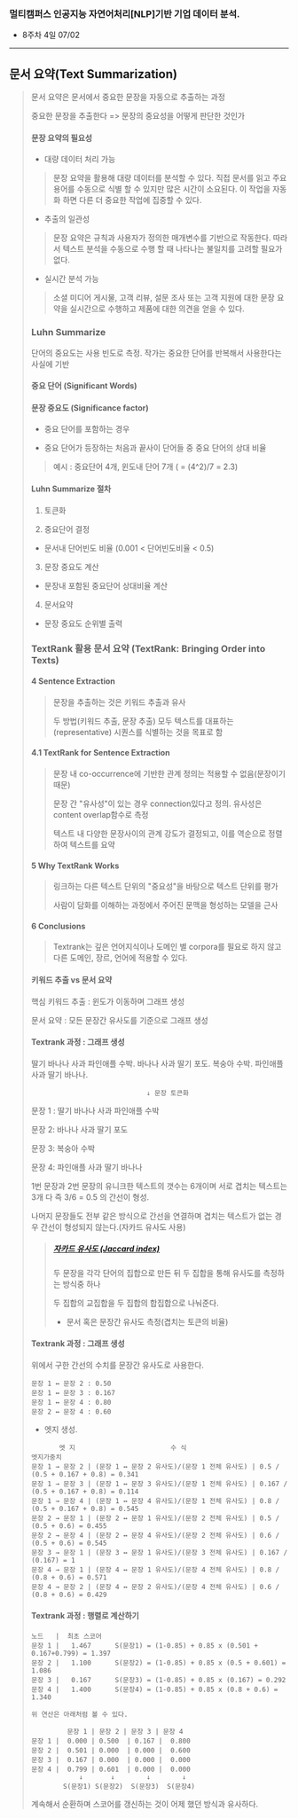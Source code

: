 ### 멀티캠퍼스 인공지능 자연어처리[NLP]기반 기업 데이터 분석.
- 8주차 4일 07/02
---
## 문서 요약(Text Summarization)
> 문서 요약은 문서에서 중요한 문장을 자동으로 추출하는 과정
> 
> 중요한 문장을 추출한다 => 문장의 중요성을 어떻게 판단한 것인가
> 
> #### 문장 요약의 필요성
> - 대량 데이터 처리 가능
>> 문장 요약을 활용해 대량 데이터를 분석할 수 있다. 직접 문서를 읽고 주요 용어를 수동으로 식별 할 수 있지만 많은 시간이 소요된다. 이 작업을 자동화 하면 다른 더 중요한 작업에 집중할 수 있다.
>
> - 추출의 일관성
>> 문장 요약은 규칙과 사용자가 정의한 매개변수를 기반으로 작동한다. 따라서 텍스트 분석을 수동으로 수행 할 때 나타나는 불일치를 고려할 필요가 없다.
>
> - 실시간 분석 가능
>> 소셜 미디어 게시물, 고객 리뷰, 설문 조사 또는 고객 지원에 대한 문장 요약을 실시간으로 수행하고 제품에 대한 의견을 얻을 수 있다.
>
> ### Luhn Summarize
> 단어의 중요도는 사용 빈도로 측정. 작가는 중요한 단어를 반복해서 사용한다는 사실에 기반
>
> #### 중요 단어 (Significant Words)
> 
> #### 문장 중요도 (Significance factor)
> - 중요 단어를 포함하는 경우
> 
> - 중요 단어가 등장하는 처음과 끝사이 단어들 중 중요 단어의 상대 비율
>> 예시 : 중요단어 4개, 윈도내 단어 7개 ( = (4^2)/7 = 2.3)
>
> #### Luhn Summarize 절차
> 1. 토큰화
> 
> 2. 중요단어 결정
> - 문서내 단어빈도 비율 (0.001 < 단어빈도비율 < 0.5)
> 
> 3. 문장 중요도 계산
> - 문장내 포함된 중요단어 상대비율 계산
> 
> 4. 문서요약
> - 문장 중요도 순위별 출력
> 
> ### TextRank 활용 문서 요약 (TextRank: Bringing Order into Texts)
> 
> #### 4 Sentence Extraction
>> 문장을 추출하는 것은 키워드 추출과 유사
>> 
>> 두 방법(키워드 추출, 문장 추출) 모두 텍스트를 대표하는(representative) 시퀀스를 식별하는 것을 목표로 함
>> 
> #### 4.1 TextRank for Sentence Extraction
>> 문장 내 co-occurrence에 기반한 관계 정의는 적용할 수 없음(문장이기 때문)
>> 
>> 문장 간 "유사성"이 있는 경우 connection있다고 정의. 유사성은 content overlap함수로 측정
>> 
>> 텍스트 내 다양한 문장사이의 관계 강도가 결정되고, 이를 역순으로 정렬하여 텍스트를 요약
>> 
> #### 5 Why TextRank Works
>> 링크하는 다른 텍스트 단위의 "중요성"을 바탕으로 텍스트 단위를 평가
>> 
>> 사람이 담화를 이해하는 과정에서 주어진 문맥을 형성하는 모델을 근사
>> 
> #### 6 Conclusions
>> Textrank는 깊은 언어지식이나 도메인 별 corpora를 필요로 하지 않고 다른 도메인, 장르, 언어에 적용할 수 있다.
>
> #### 키워드 추출 vs 문서 요약
> 핵심 키워드 추출 : 윈도가 이동하며 그래프 생성
> 
> 문서 요약 : 모든 문장간 유사도를 기준으로 그래프 생성
> 
> #### Textrank 과정 : 그래프 생성
> 딸기 바나나 사과 파인애플 수박. 바나나 사과 딸기 포도. 복숭아 수박. 파인애플 사과 딸기 바나나.
> 
>                                  ↓ 문장 토큰화
> 
> 문장 1 : 딸기 바나나 사과 파인애플 수박
>
> 문장 2: 바나나 사과 딸기 포도
> 
> 문장 3: 복숭아 수박
> 
> 문장 4: 파인애플 사과 딸기 바나나
> 
> 1번 문장과 2번 문장의 유니크한 텍스트의 갯수는 6개이며 서로 겹치는 텍스트는 3개 다 즉 3/6 = 0.5 의 간선이 형성.
> 
> 나머지 문장들도 전부 같은 방식으로 간선을 연결하며 겹치는 텍스트가 없는 경우 간선이 형성되지 않는다.(자카드 유사도 사용)
> 
>> ##### [자카드 유사도 (Jaccard index)](https://lsjsj92.tistory.com/443)
>> 두 문장을 각각 단어의 집합으로 만든 뒤 두 집합을 통해 유사도를 측정하는 방식중 하나
>> 
>> 두 집합의 교집합을 두 집합의 합집합으로 나눠준다.
>> - 문서 혹은 문장간 유사도 측정(겹치는 토큰의 비율)
>
> #### Textrank 과정 : 그래프 생성
> 위에서 구한 간선의 수치를 문장간 유사도로 사용한다.
> ```
> 문장 1 ↔ 문장 2 : 0.50
> 문장 1 ↔ 문장 3 : 0.167
> 문장 1 ↔ 문장 4 : 0.80
> 문장 2 ↔ 문장 4 : 0.60
> ```
> 
> - 엣지 생성.
> ```
>        엣 지                        수 식                                  엣지가중치
> 문장 1 → 문장 2 | (문장 1 ↔ 문장 2 유사도)/(문장 1 전체 유사도) | 0.5 / (0.5 + 0.167 + 0.8) = 0.341
> 문장 1 → 문장 3 | (문장 1 ↔ 문장 3 유사도)/(문장 1 전체 유사도) | 0.167 / (0.5 + 0.167 + 0.8) = 0.114
> 문장 1 → 문장 4 | (문장 1 ↔ 문장 4 유사도)/(문장 1 전체 유사도) | 0.8 / (0.5 + 0.167 + 0.8) = 0.545
> 문장 2 → 문장 1 | (문장 2 ↔ 문장 1 유사도)/(문장 2 전체 유사도) | 0.5 / (0.5 + 0.6) = 0.455
> 문장 2 → 문장 4 | (문장 2 ↔ 문장 4 유사도)/(문장 2 전체 유사도) | 0.6 / (0.5 + 0.6) = 0.545
> 문장 3 → 문장 1 | (문장 3 ↔ 문장 1 유사도)/(문장 3 전체 유사도) | 0.167 / (0.167) = 1
> 문장 4 → 문장 1 | (문장 4 ↔ 문장 1 유사도)/(문장 4 전체 유사도) | 0.8 / (0.8 + 0.6) = 0.571
> 문장 4 → 문장 2 | (문장 4 ↔ 문장 2 유사도)/(문장 4 전체 유사도) | 0.6 / (0.8 + 0.6) = 0.429
> ```
> #### Textrank 과정 : 행렬로 계산하기
> ```
> 노드   |  최초 스코어
> 문장 1 |   1.467      S(문장1) = (1-0.85) + 0.85 x (0.501 + 0.167+0.799) = 1.397
> 문장 2 |   1.100      S(문장2) = (1-0.85) + 0.85 x (0.5 + 0.601) = 1.086
> 문장 3 |   0.167      S(문장3) = (1-0.85) + 0.85 x (0.167) = 0.292
> 문장 4 |   1.400      S(문장4) = (1-0.85) + 0.85 x (0.8 + 0.6) = 1.340
>
> 위 연산은 아래처럼 볼 수 있다.
>
>          문장 1 | 문장 2 | 문장 3 | 문장 4 
> 문장 1 |  0.000 | 0.500  | 0.167 |  0.800 
> 문장 2 |  0.501 | 0.000  | 0.000 |  0.600 
> 문장 3 |  0.167 | 0.000  | 0.000 |  0.000 
> 문장 4 |  0.799 | 0.601  | 0.000 |  0.000  
>             ↓       ↓        ↓        ↓
>         S(문장1) S(문장2)  S(문장3)  S(문장4)
> ```
> 계속해서 순환하며 스코어를 갱신하는 것이 어제 했던 방식과 유사하다.
